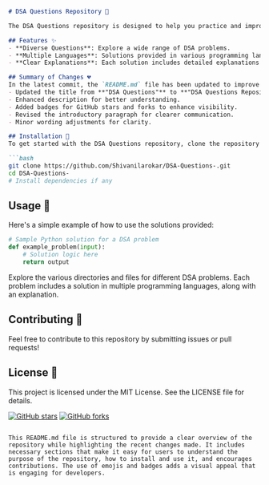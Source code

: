 ```markdown
# DSA Questions Repository 🤖

The DSA Questions repository is designed to help you practice and improve your coding skills through a diverse set of Data Structures and Algorithms (DSA) problems.

## Features ✨
- **Diverse Questions**: Explore a wide range of DSA problems.
- **Multiple Languages**: Solutions provided in various programming languages.
- **Clear Explanations**: Each solution includes detailed explanations for better understanding.

## Summary of Changes 💔
In the latest commit, the `README.md` file has been updated to improve clarity and conciseness. The following changes were made:
- Updated the title from **"DSA Questions"** to **"DSA Questions Repository"** for better context.
- Enhanced description for better understanding.
- Added badges for GitHub stars and forks to enhance visibility.
- Revised the introductory paragraph for clearer communication.
- Minor wording adjustments for clarity.

## Installation 🔧
To get started with the DSA Questions repository, clone the repository to your local machine:

```bash
git clone https://github.com/Shivanilarokar/DSA-Questions-.git
cd DSA-Questions-
# Install dependencies if any
```

## Usage 🚀
Here's a simple example of how to use the solutions provided:

```python
# Sample Python solution for a DSA problem
def example_problem(input):
    # Solution logic here
    return output
```

Explore the various directories and files for different DSA problems. Each problem includes a solution in multiple programming languages, along with an explanation.

## Contributing 🤝
Feel free to contribute to this repository by submitting issues or pull requests!

## License 📄
This project is licensed under the MIT License. See the LICENSE file for details.

[![GitHub stars](https://img.shields.io/github/stars/Shivanilarokar/DSA-Questions-.svg?style=social)](https://github.com/Shivanilarokar/DSA-Questions-/stargazers)
[![GitHub forks](https://img.shields.io/github/forks/Shivanilarokar/DSA-Questions-.svg?style=social)](https://github.com/Shivanilarokar/DSA-Questions-/network)
```

This README.md file is structured to provide a clear overview of the repository while highlighting the recent changes made. It includes necessary sections that make it easy for users to understand the purpose of the repository, how to install and use it, and encourages contributions. The use of emojis and badges adds a visual appeal that is engaging for developers.